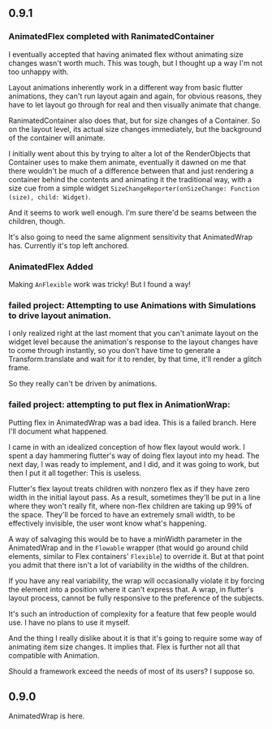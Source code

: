 ## 0.9.1


### AnimatedFlex completed with RanimatedContainer

I eventually accepted that having animated flex without animating size changes wasn't worth much. This was tough, but I thought up a way I'm not too unhappy with.

Layout animations inherently work in a different way from basic flutter animations, they can't run layout again and again, for obvious reasons, they have to let layout go through for real and then visually animate that change.

RanimatedContainer also does that, but for size changes of a Container. So on the layout level, its actual size changes immediately, but the background of the container will animate.

I initially went about this by trying to alter a lot of the RenderObjects that Container uses to make them animate, eventually it dawned on me that there wouldn't be much of a difference between that and just rendering a container behind the contents and animating it the traditional way, with a size cue from a simple widget `SizeChangeReporter(onSizeChange: Function (size), child: Widget)`.

And it seems to work well enough. I'm sure there'd be seams between the children, though.

It's also going to need the same alignment sensitivity that AnimatedWrap has. Currently it's top left anchored.

### AnimatedFlex Added

Making `AnFlexible` work was tricky! But I found a way!

### failed project: Attempting to use Animation<Offset>s with Simulations to drive layout animation.

I only realized right at the last moment that you can't animate layout on the widget level because the animation's response to the layout changes have to come through instantly, so you don't have time to generate a Transform.translate and wait for it to render, by that time, it'll render a glitch frame.

So they really can't be driven by animations.

### failed project: attempting to put flex in AnimationWrap:

Putting flex in AnimatedWrap was a bad idea. This is a failed branch. Here I'll document what happened.

I came in with an idealized conception of how flex layout would work. I spent a day hammering flutter's way of doing flex layout into my head. The next day, I was ready to implement, and I did, and it was going to work, but then I put it all together: This is useless.

Flutter's flex layout treats children with nonzero flex as if they have zero width in the initial layout pass. As a result, sometimes they'll be put in a line where they won't really fit, where non-flex children are taking up 99% of the space. They'll be forced to have an extremely small width, to be effectively invisible, the user wont know what's happening.

A way of salvaging this would be to have a minWidth parameter in the AnimatedWrap and in the `Flowable` wrapper (that would go around child elements, similar to Flex containers' `Flexible`) to override it. But at that point you admit that there isn't a lot of variability in the widths of the children.

If you have any real variability, the wrap will occasionally violate it by forcing the element into a position where it can't express that. A wrap, in flutter's layout process, cannot be fully responsive to the preference of the subjects.

It's such an introduction of complexity for a feature that few people would use. I have no plans to use it myself.

And the thing I really dislike about it is that it's going to require some way of animating item size changes. It implies that. Flex is further not all that compatible with Animation.

Should a framework exceed the needs of most of its users? I suppose so.

## 0.9.0

AnimatedWrap is here.
